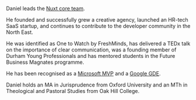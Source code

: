 Daniel leads the [Nuxt core team](https://nuxt.com).

He founded and successfully grew a creative agency, launched an HR-tech SaaS startup, and
continues to contribute to the developer community in the North East.

He was identified as One to Watch by FreshMinds, has delivered a TEDx talk on the importance of
clear communication, was a founding member of Durham Young Professionals and has mentored students
in the Future Business Magnates programme.

He has been recognised as a [Microsoft MVP](https://mvp.microsoft.com/) and a [Google GDE](https://developers.google.com/community/experts/).

Daniel holds an MA in Jurisprudence from Oxford University and an MTh in Theological and Pastoral
Studies from Oak Hill College.
